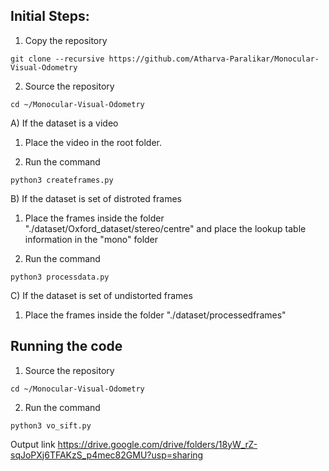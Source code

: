 ## Initial Steps:

1. Copy the repository
```
git clone --recursive https://github.com/Atharva-Paralikar/Monocular-Visual-Odometry
```
2. Source the repository 
```
cd ~/Monocular-Visual-Odometry
```

A) If the dataset is a video

1. Place the video in the root folder.

2. Run the command

```
python3 createframes.py
```
B) If the dataset is set of distroted frames

1. Place the frames inside the folder "./dataset/Oxford_dataset/stereo/centre"
and place the lookup table information in the "mono" folder

2. Run the command

```
python3 processdata.py
```

C) If the dataset is set of undistorted frames

1. Place the frames inside the folder "./dataset/processedframes"


## Running the code

1. Source the repository 
```
cd ~/Monocular-Visual-Odometry
```
2. Run the command

```
python3 vo_sift.py
```


Output link
https://drive.google.com/drive/folders/18yW_rZ-sqJoPXj6TFAKzS_p4mec82GMU?usp=sharing